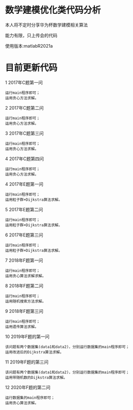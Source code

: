 # 数学建模优化类代码分析
本人将不定时分享华为杯数学建模相关算法

能力有限，只上传会的代码

使用版本:matlabR2021a
# 目前更新代码
1 2017年C题第一问

	运行main程序即可；
	运用贪心方法求解。

2 2017年C题第二问

	运行main程序即可；
	运用贪心方法求解。
	
3 2017年C题第三问

	运行main程序即可；
	运用贪心方法求解。

4 2017年C题第四问

	运行main程序即可；
	运用贪心方法求解。
	

4 2017年E题第一问

	运行main程序即可；
	运用粒子群+Dijkstra算法求解。

5 2017年E题第二问

	运行main程序即可；
	运用粒子群+Dijkstra算法求解。
	
6 2017年E题第三问

	运行main程序即可；
	运用粒子群+Dijkstra算法求解。
	
	
7 2018年F题第一问

	运行main程序即可；
	运用贪心算法求解求解。
	
8 2018年F题第二问

	运行main程序即可；
	运用随机搜索方法求解。
	
9 2018年F题第三问

	运行main程序即可；
	运用遗传算法求解。
	
10 2019年F题的第一问
	
	该问题有两个数据集(data1和data2)，分别运行数据集的main程序即可；
	运用改进后的Dijkstra算法求解。
	
11 2019年F题的第三问

	该问题有两个数据集(data1和data2)，分别运行数据集的main程序即可；
	运用带随机数的Dijkstra算法求解。
	 
12 2020年F题的第二问

	运行数据集的main程序即可；
	运用贪心算法求解。
	
